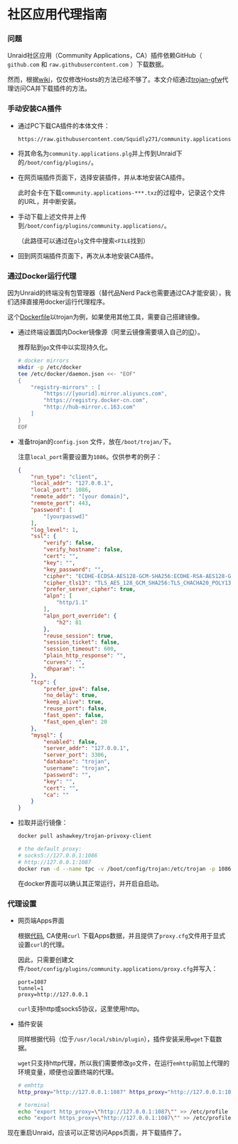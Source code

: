 # 社区应用代理指南



### 问题

Unraid社区应用（Community Applications，CA）插件依赖GitHub（ `github.com` 和 `raw.githubusercontent.com` ）下载数据。

然而，根据[wiki](https://zh.wikipedia.org/wiki/%E5%AF%B9GitHub%E7%9A%84%E5%AE%A1%E6%9F%A5%E5%92%8C%E5%B0%81%E9%94%81)，仅仅修改Hosts的方法已经不够了。本文介绍通过[trojan-gfw](https://trojan-gfw.github.io/trojan/)代理访问CA并下载插件的方法。



### 手动安装CA插件

* 通过PC下载CA插件的本体文件：

  ```
  https://raw.githubusercontent.com/Squidly271/community.applications/master/plugins/community.applications.plg
  ```

* 将其命名为`community.applications.plg`并上传到Unraid下的`/boot/config/plugins/`。

* 在网页端插件页面下，选择安装插件，并从本地安装CA插件。

  此时会卡在下载`community.applications-***.txz`的过程中，记录这个文件的URL，并中断安装。

* 手动下载上述文件并上传到`/boot/config/plugins/community.applications/`。

  （此路径可以通过在`plg`文件中搜索`<FILE`找到）

* 回到网页端插件页面下，再次从本地安装CA插件。




### 通过Docker运行代理

因为Unraid的终端没有包管理器（替代品Nerd Pack也需要通过CA才能安装），我们选择直接用docker运行代理程序。

这个[Dockerfile](https://github.com/ashawkey/trojan-privoxy-client)以trojan为例，如果使用其他工具，需要自己搭建镜像。

* 通过终端设置国内Docker镜像源（阿里云镜像需要填入自己的[ID](https://www.aliyun.com/product/acr?source=5176.11533457&userCode=8lx5zmtu)）。

  推荐贴到`go`文件中以实现持久化。

  ```bash
  # docker mirrors
  mkdir -p /etc/docker
  tee /etc/docker/daemon.json <<- "EOF"
  {
      "registry-mirrors" : [
          "https://[yourid].mirror.aliyuncs.com",
          "https://registry.docker-cn.com",
          "http://hub-mirror.c.163.com"
      ]
  }
  EOF
  ```
  
* 准备trojan的`config.json` 文件，放在`/boot/trojan/`下。

  注意`local_port`需要设置为`1086`。仅供参考的例子：

  ```json
  {
      "run_type": "client",
      "local_addr": "127.0.0.1",
      "local_port": 1086,
      "remote_addr": "[your domain]",
      "remote_port": 443,
      "password": [
          "[yourpasswd]"
      ],
      "log_level": 1,
      "ssl": {
          "verify": false,
          "verify_hostname": false,
          "cert": "",
          "key": "",
          "key_password": "",
          "cipher": "ECDHE-ECDSA-AES128-GCM-SHA256:ECDHE-RSA-AES128-GCM-SHA256:ECDHE-ECDSA-AES256-GCM-SHA384:ECDHE-RSA-AES256-GCM-SHA384:ECDHE-ECDSA-CHACHA20-POLY1305:ECDHE-RSA-CHACHA20-POLY1305:DHE-RSA-AES128-GCM-SHA256:DHE-RSA-AES256-GCM-SHA384",
          "cipher_tls13": "TLS_AES_128_GCM_SHA256:TLS_CHACHA20_POLY1305_SHA256:TLS_AES_256_GCM_SHA384",
          "prefer_server_cipher": true,
          "alpn": [
              "http/1.1"
          ],
          "alpn_port_override": {
              "h2": 81
          },
          "reuse_session": true,
          "session_ticket": false,
          "session_timeout": 600,
          "plain_http_response": "",
          "curves": "",
          "dhparam": ""
      },
      "tcp": {
          "prefer_ipv4": false,
          "no_delay": true,
          "keep_alive": true,
          "reuse_port": false,
          "fast_open": false,
          "fast_open_qlen": 20
      },
      "mysql": {
          "enabled": false,
          "server_addr": "127.0.0.1",
          "server_port": 3306,
          "database": "trojan",
          "username": "trojan",
          "password": "",
          "key": "",
          "cert": "",
          "ca": ""
      }
  }
  ```

* 拉取并运行镜像：

  ```bash
  docker pull ashawkey/trojan-privoxy-client
  
  # the default proxy:
  # socks5://127.0.0.1:1086
  # http://127.0.0.1:1087
  docker run -d --name tpc -v /boot/config/trojan:/etc/trojan -p 1086:1086 -p 1087:1087 ashawkey/trojan-privoxy-client
  ```

  在docker界面可以确认其正常运行，并开启自启动。



### 代理设置

* 网页端Apps界面

  根据[代码](https://github.com/Squidly271/community.applications/blob/722f7f489dfbc71382e6dc4a524ee013e29cb344/source/community.applications/usr/local/emhttp/plugins/community.applications/include/helpers.php#L63), CA使用`curl` 下载Apps数据，并且提供了`proxy.cfg`文件用于显式设置`curl`的代理。

  因此，只需要创建文件`/boot/config/plugins/community.applications/proxy.cfg`并写入：

  ```
  port=1087
  tunnel=1
  proxy=http://127.0.0.1
  ```

  `curl`支持http或socks5协议，这里使用http。

  

* 插件安装

  同样根据代码（位于`/usr/local/sbin/plugin`），插件安装采用`wget`下载数据。

  `wget`只支持http代理，所以我们需要修改`go`文件，在运行`emhttp`前加上代理的环境变量，顺便也设置终端的代理。

  ```bash
  # emhttp
  http_proxy="http://127.0.0.1:1087" https_proxy="http://127.0.0.1:1087" /usr/local/sbin/emhttp &
  
  # terminal
  echo "export http_proxy=\"http://127.0.0.1:1087\"" >> /etc/profile
  echo "export https_proxy=\"http://127.0.0.1:1087\"" >> /etc/profile
  ```

  

现在重启Unraid，应该可以正常访问Apps页面，并下载插件了。



